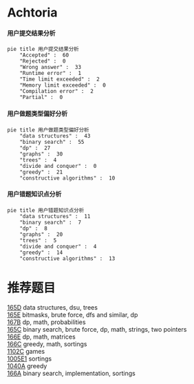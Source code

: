 # Achtoria

<!-- tabs:start -->



#### **用户提交结果分析**

```mermaid
pie title 用户提交结果分析
    "Accepted" :  60
    "Rejected" :  0
    "Wrong answer" :  33
    "Runtime error" :  1
    "Time limit exceeded" :  2
    "Memory limit exceeded" :  0
    "Compilation error" :  2
    "Partial" :  0
```

#### **用户做题类型偏好分析**

```mermaid
pie title 用户做题类型偏好分析
    "data structures" :  43
    "binary search" :  55
    "dp" :  27
    "graphs" :  30
    "trees" :  4
    "divide and conquer" :  0
    "greedy" :  21
    "constructive algorithms" :  10
```
#### **用户错题知识点分析**

```mermaid
pie title 用户错题知识点分析
    "data structures" :  11
    "binary search" :  7
    "dp" :  8
    "graphs" :  20
    "trees" :  5
    "divide and conquer" :  4
    "greedy" :  14
    "constructive algorithms" :  13
```



<!-- tabs:end -->
# 推荐题目
[165D](https://codeforces.com/contest/165/problem/D)		data structures,
                        dsu,
                        trees		  
[165E](https://codeforces.com/contest/165/problem/E)		bitmasks,
                        brute force,
                        dfs and similar,
                        dp		  
[167B](https://codeforces.com/contest/167/problem/B)		dp,
                        math,
                        probabilities		  
[165C](https://codeforces.com/contest/165/problem/C)		binary search,
                        brute force,
                        dp,
                        math,
                        strings,
                        two pointers		  
[166E](https://codeforces.com/contest/166/problem/E)		dp,
                        math,
                        matrices		  
[166C](https://codeforces.com/contest/166/problem/C)		greedy,
                        math,
                        sortings		  
[1102C](https://codeforces.com/contest/1102/problem/C)		games		  
[1005E1](https://codeforces.com/contest/1005E/problem/1)		sortings		  
[1040A](https://codeforces.com/contest/1040/problem/A)		greedy		  
[166A](https://codeforces.com/contest/166/problem/A)		binary search,
                        implementation,
                        sortings		  
